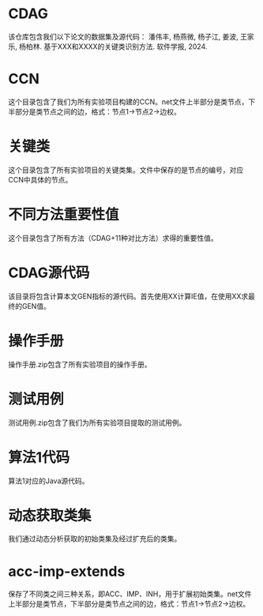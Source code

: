 # CDAG
该仓库包含我们以下论文的数据集及源代码：
潘伟丰, 杨燕微, 杨子江, 姜波, 王家乐, 杨柏林. 基于XXX和XXXX的关键类识别方法. 软件学报, 2024.

# CCN
这个目录包含了我们为所有实验项目构建的CCN。net文件上半部分是类节点，下半部分是类节点之间的边，格式：节点1->节点2->边权。

# 关键类
这个目录包含了所有实验项目的关键类集。文件中保存的是节点的编号，对应CCN中具体的节点。

# 不同方法重要性值
这个目录包含了所有方法（CDAG+11种对比方法）求得的重要性值。

# CDAG源代码
该目录将包含计算本文GEN指标的源代码。首先使用XX计算IE值，在使用XX求最终的GEN值。

# 操作手册
操作手册.zip包含了所有实验项目的操作手册。

# 测试用例
测试用例.zip包含了我们为所有实验项目提取的测试用例。

# 算法1代码
算法1对应的Java源代码。

# 动态获取类集
我们通过动态分析获取的初始类集及经过扩充后的类集。

# acc-imp-extends
保存了不同类之间三种关系，即ACC、IMP、INH，用于扩展初始类集。net文件上半部分是类节点，下半部分是类节点之间的边，格式：节点1->节点2->边权。